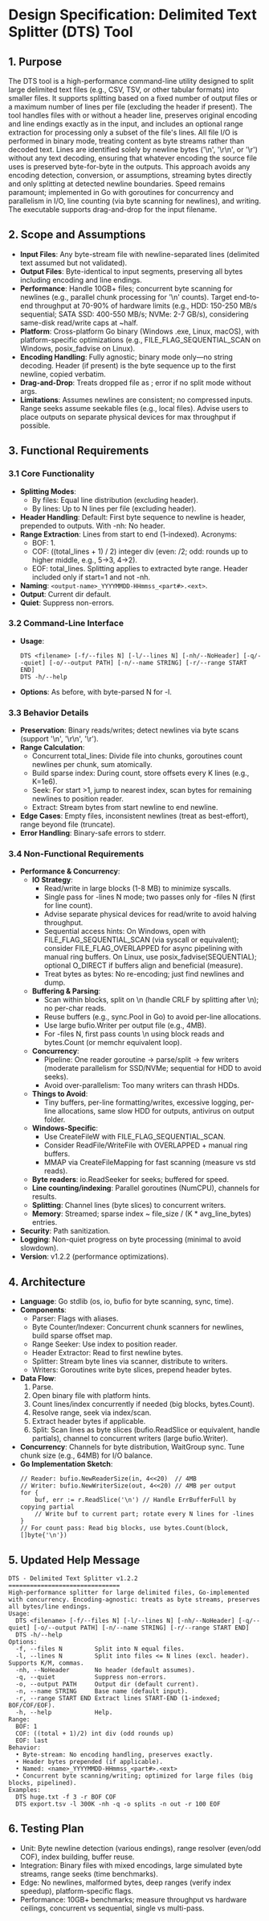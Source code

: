 # Design Specification: Delimited Text Splitter (DTS) Tool

## 1. Purpose
The DTS tool is a high-performance command-line utility designed to split large delimited text files (e.g., CSV, TSV, or other tabular formats) into smaller files. It supports splitting based on a fixed number of output files or a maximum number of lines per file (excluding the header if present). The tool handles files with or without a header line, preserves original encoding and line endings exactly as in the input, and includes an optional range extraction for processing only a subset of the file's lines. All file I/O is performed in binary mode, treating content as byte streams rather than decoded text. Lines are identified solely by newline bytes ('\n', '\r\n', or '\r') without any text decoding, ensuring that whatever encoding the source file uses is preserved byte-for-byte in the outputs. This approach avoids any encoding detection, conversion, or assumptions, streaming bytes directly and only splitting at detected newline boundaries. Speed remains paramount; implemented in Go with goroutines for concurrency and parallelism in I/O, line counting (via byte scanning for newlines), and writing. The executable supports drag-and-drop for the input filename.

## 2. Scope and Assumptions
- **Input Files**: Any byte-stream file with newline-separated lines (delimited text assumed but not validated).
- **Output Files**: Byte-identical to input segments, preserving all bytes including encoding and line endings.
- **Performance**: Handle 10GB+ files; concurrent byte scanning for newlines (e.g., parallel chunk processing for '\n' counts). Target end-to-end throughput at 70-90% of hardware limits (e.g., HDD: 150-250 MB/s sequential; SATA SSD: 400-550 MB/s; NVMe: 2-7 GB/s), considering same-disk read/write caps at ~half.
- **Platform**: Cross-platform Go binary (Windows .exe, Linux, macOS), with platform-specific optimizations (e.g., FILE_FLAG_SEQUENTIAL_SCAN on Windows, posix_fadvise on Linux).
- **Encoding Handling**: Fully agnostic; binary mode only—no string decoding. Header (if present) is the byte sequence up to the first newline, copied verbatim.
- **Drag-and-Drop**: Treats dropped file as <filename>; error if no split mode without args.
- **Limitations**: Assumes newlines are consistent; no compressed inputs. Range seeks assume seekable files (e.g., local files). Advise users to place outputs on separate physical devices for max throughput if possible.

## 3. Functional Requirements
### 3.1 Core Functionality
- **Splitting Modes**:
  - By files: Equal line distribution (excluding header).
  - By lines: Up to N lines per file (excluding header).
- **Header Handling**: Default: First byte sequence to newline is header, prepended to outputs. With -nh: No header.
- **Range Extraction**: Lines from start to end (1-indexed). Acronyms:
  - BOF: 1.
  - COF: ((total_lines + 1) / 2) integer div (even: /2; odd: rounds up to higher middle, e.g., 5->3, 4->2).
  - EOF: total_lines.
  Splitting applies to extracted byte range. Header included only if start=1 and not -nh.
- **Naming**: `<output-name>_YYYYMMDD-HHmmss_<part#>.<ext>`.
- **Output**: Current dir default.
- **Quiet**: Suppress non-errors.

### 3.2 Command-Line Interface
- **Usage**:
  ```
  DTS <filename> [-f/--files N] [-l/--lines N] [-nh/--NoHeader] [-q/--quiet] [-o/--output PATH] [-n/--name STRING] [-r/--range START END]
  DTS -h/--help
  ```
- **Options**: As before, with byte-parsed N for -l.

### 3.3 Behavior Details
- **Preservation**: Binary reads/writes; detect newlines via byte scans (support '\n', '\r\n', '\r').
- **Range Calculation**:
  - Concurrent total_lines: Divide file into chunks, goroutines count newlines per chunk, sum atomically.
  - Build sparse index: During count, store offsets every K lines (e.g., K=1e6).
  - Seek: For start >1, jump to nearest index, scan bytes for remaining newlines to position reader.
  - Extract: Stream bytes from start newline to end newline.
- **Edge Cases**: Empty files, inconsistent newlines (treat as best-effort), range beyond file (truncate).
- **Error Handling**: Binary-safe errors to stderr.

### 3.4 Non-Functional Requirements
- **Performance & Concurrency**:
  - **IO Strategy**:
    - Read/write in large blocks (1-8 MB) to minimize syscalls.
    - Single pass for -lines N mode; two passes only for -files N (first for line count).
    - Advise separate physical devices for read/write to avoid halving throughput.
    - Sequential access hints: On Windows, open with FILE_FLAG_SEQUENTIAL_SCAN (via syscall or equivalent); consider FILE_FLAG_OVERLAPPED for async pipelining with manual ring buffers. On Linux, use posix_fadvise(SEQUENTIAL); optional O_DIRECT if buffers align and beneficial (measure).
    - Treat bytes as bytes: No re-encoding; just find newlines and dump.
  - **Buffering & Parsing**:
    - Scan within blocks, split on \n (handle CRLF by splitting after \n); no per-char reads.
    - Reuse buffers (e.g., sync.Pool in Go) to avoid per-line allocations.
    - Use large bufio.Writer per output file (e.g., 4MB).
    - For -files N, first pass counts \n using block reads and bytes.Count (or memchr equivalent loop).
  - **Concurrency**:
    - Pipeline: One reader goroutine → parse/split → few writers (moderate parallelism for SSD/NVMe; sequential for HDD to avoid seeks).
    - Avoid over-parallelism: Too many writers can thrash HDDs.
  - **Things to Avoid**:
    - Tiny buffers, per-line formatting/writes, excessive logging, per-line allocations, same slow HDD for outputs, antivirus on output folder.
  - **Windows-Specific**:
    - Use CreateFileW with FILE_FLAG_SEQUENTIAL_SCAN.
    - Consider ReadFile/WriteFile with OVERLAPPED + manual ring buffers.
    - MMAP via CreateFileMapping for fast scanning (measure vs std reads).
  - **Byte readers**: io.ReadSeeker for seeks; buffered for speed.
  - **Line counting/indexing**: Parallel goroutines (NumCPU), channels for results.
  - **Splitting**: Channel lines (byte slices) to concurrent writers.
  - **Memory**: Streamed; sparse index ~ file_size / (K * avg_line_bytes) entries.
- **Security**: Path sanitization.
- **Logging**: Non-quiet progress on byte processing (minimal to avoid slowdown).
- **Version**: v1.2.2 (performance optimizations).

## 4. Architecture
- **Language**: Go stdlib (os, io, bufio for byte scanning, sync, time).
- **Components**:
  - Parser: Flags with aliases.
  - Byte Counter/Indexer: Concurrent chunk scanners for newlines, build sparse offset map.
  - Range Seeker: Use index to position reader.
  - Header Extractor: Read to first newline bytes.
  - Splitter: Stream byte lines via scanner, distribute to writers.
  - Writers: Goroutines write byte slices, prepend header bytes.
- **Data Flow**:
  1. Parse.
  2. Open binary file with platform hints.
  3. Count lines/index concurrently if needed (big blocks, bytes.Count).
  4. Resolve range, seek via index/scan.
  5. Extract header bytes if applicable.
  6. Split: Scan lines as byte slices (bufio.ReadSlice or equivalent, handle partials), channel to concurrent writers (large bufio.Writer).
- **Concurrency**: Channels for byte distribution, WaitGroup sync. Tune chunk size (e.g., 64MB) for I/O balance.
- **Go Implementation Sketch**:
  ```
  // Reader: bufio.NewReaderSize(in, 4<<20)  // 4MB
  // Writer: bufio.NewWriterSize(out, 4<<20) // 4MB per output
  for {
      buf, err := r.ReadSlice('\n') // Handle ErrBufferFull by copying partial
      // Write buf to current part; rotate every N lines for -lines
  }
  // For count pass: Read big blocks, use bytes.Count(block, []byte{'\n'})
  ```

## 5. Updated Help Message
```
DTS - Delimited Text Splitter v1.2.2
===============================
High-performance splitter for large delimited files, Go-implemented with concurrency. Encoding-agnostic: treats as byte streams, preserves all bytes/line endings.
Usage:
  DTS <filename> [-f/--files N] [-l/--lines N] [-nh/--NoHeader] [-q/--quiet] [-o/--output PATH] [-n/--name STRING] [-r/--range START END]
  DTS -h/--help
Options:
  -f, --files N         Split into N equal files.
  -l, --lines N         Split into files <= N lines (excl. header). Supports K/M, commas.
  -nh, --NoHeader       No header (default assumes).
  -q, --quiet           Suppress non-errors.
  -o, --output PATH     Output dir (default current).
  -n, --name STRING     Base name (default input).
  -r, --range START END Extract lines START-END (1-indexed; BOF/COF/EOF).
  -h, --help            Help.
Range:
  BOF: 1
  COF: ((total + 1)/2) int div (odd rounds up)
  EOF: last
Behavior:
  • Byte-stream: No encoding handling, preserves exactly.
  • Header bytes prepended (if applicable).
  • Named: <name>_YYYYMMDD-HHmmss_<part#>.<ext>
  • Concurrent byte scanning/writing; optimized for large files (big blocks, pipelined).
Examples:
  DTS huge.txt -f 3 -r BOF COF
  DTS export.tsv -l 300K -nh -q -o splits -n out -r 100 EOF
```

## 6. Testing Plan
- Unit: Byte newline detection (various endings), range resolver (even/odd COF), index building, buffer reuse.
- Integration: Binary files with mixed encodings, large simulated byte streams, range seeks (time benchmarks).
- Edge: No newlines, malformed bytes, deep ranges (verify index speedup), platform-specific flags.
- Performance: 10GB+ benchmarks; measure throughput vs hardware ceilings, concurrent vs sequential, single vs multi-pass.
